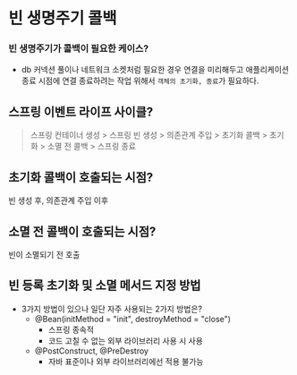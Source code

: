 # 빈 생명주기 콜백

### 빈 생명주기가 콜백이 필요한 케이스?
- db 커넥션 풀이나 네트워크 소켓처럼 필요한 경우 연결을 미리해두고
애플리케이션 종료 시점에 연결 종료하려는 작업 위해서 `객체의 초기화, 종료`가 필요하다.

## 스프링 이벤트 라이프 사이클?
> 스프링 컨테이너 생성 > 스프링 빈 생성 > 의존관계 주입 > 초기화 콜백 > 초기화 > 소멸 전 콜백 > 스프링 종료

## 초기화 콜백이 호출되는 시점?
빈 생성 후, 의존관계 주입 이후

## 소멸 전 콜백이 호출되는 시점?
빈이 소멸되기 전 호출

## 빈 등록 초기화 및 소멸 메서드 지정 방법
- 3가지 방법이 있으나 일단 자주 사용되는 2가지 방법은?
    - @Bean(initMethod = "init", destroyMethod = "close")
        - 스프링 종속적
        - 코드 고칠 수 없는 외부 라이브러리 사용 시 사용
    -  @PostConstruct, @PreDestroy
        - 자바 표준이나 외부 라이브러리에선 적용 불가능
